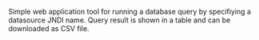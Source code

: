Simple web application tool for running a database query by specifiying a datasource JNDI name.
Query result is shown in a table and can be downloaded as CSV file.
